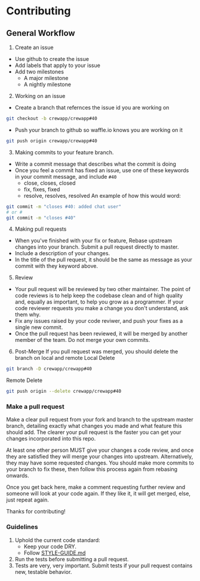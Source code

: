 # Contributing

## General Workflow

1. Create an issue
  - Use github to create the issue
  - Add labels that apply to your issue
  - Add two milestones
    - A major milestone
    - A nightly milestone
2. Working on an issue
  - Create a branch that refernces the issue id you are working on
  ```bash
  git checkout -b crewapp/crewapp#40
  ```
  - Push your branch to github so waffle.io knows you are working on it
  ```bash
  git push origin crewapp/crewapp#40
  ```
3. Making commits to your feature branch.
  - Write a commit message that describes what the commit is doing
  - Once you feel a commit has fixed an issue, use one of these keywords in your commit message, and include `#40`
    - close, closes, closed
    - fix, fixes, fixed
    - resolve, resolves, resolved
  An example of how this would word:
  ```bash
  git commit -m "closes #40: added chat user"
  # or #
  git commit -m "closes #40"
  ```
4. Making pull requests
  - When you've finished with your fix or feature, Rebase upstream changes into your branch. Submit a pull request directly to master.
  - Include a description of your changes.
  - In the title of the pull request, it should be the same as message as your commit with they keyword above.
5. Review
  - Your pull request will be reviewed by two other maintainer. The point of code reviews is to help keep the codebase clean and of high quality and, equally as important, to help you grow as a programmer. If your code reviewer requests you make a change you don't understand, ask them why.
  - Fix any issues raised by your code reviwer, and push your fixes as a single new commit.
  - Once the pull request has been reviewed, it will be merged by another member of the team. Do not merge your own commits.
6. Post-Merge
  If you pull request was merged, you should delete the branch on local and remote
  Local Delete
  ```bash
  git branch -D crewapp/crewapp#40
  ```
  Remote Delete
  ```bash
  git push origin --delete crewapp/crewapp#40
  ```

### Make a pull request

Make a clear pull request from your fork and branch to the upstream master branch, detailing exactly what changes you made and what feature this should add. The clearer your pull request is the faster you can get your changes incorporated into this repo.

At least one other person MUST give your changes a code review, and once they are satisfied they will merge your changes into upstream. Alternatively, they may have some requested changes. You should make more commits to your branch to fix these, then follow this process again from rebasing onwards.

Once you get back here, make a comment requesting further review and
someone will look at your code again. If they like it, it will get merged,
else, just repeat again.

Thanks for contributing!

### Guidelines

1. Uphold the current code standard:
    - Keep your code DRY.
    - Follow [STYLE-GUIDE.md](STYLE-GUIDE.md)
1. Run the tests before submitting a pull request.
1. Tests are very, very important. Submit tests if your pull request contains new, testable behavior.